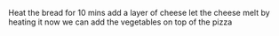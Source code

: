 Heat the bread for 10 mins
add a layer of cheese
let the cheese melt by heating it
now we can add the vegetables on top of the pizza